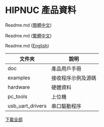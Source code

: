 # HIPNUC  產品資料

Readme.md ([簡體中文](https://github.com/hipnuc/products/readme.md))

Readme.md ([繁體中文](https://github.com/hipnuc/products/readme_tc.md))

Readme.md ([English](https://github.com/hipnuc/products/readme_en.md))

| 文件夾           | 說明               |
| ---------------- | ------------------ |
| doc              | 產品用戶手冊       |
| examples         | 接收程序示例及源碼 |
| hardware         | 硬體資料           |
| pc_tools         | 上位機             |
| usb_uart_drivers | 串口驅動程序       |



[下載全部](https://github.com/hipnuc/products/archive/master.zip)